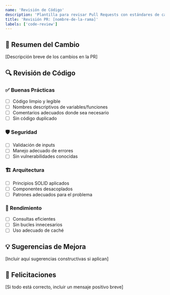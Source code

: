 ```yaml
---
name: 'Revisión de Código'
description: 'Plantilla para revisar Pull Requests con estándares de calidad'
title: 'Revisión PR: [nombre-de-la-rama]'
labels: ['code-review']
---
```


## 📝 Resumen del Cambio

[Descripción breve de los cambios en la PR]

## 🔍 Revisión de Código

### ✅ Buenas Prácticas
- [ ] Código limpio y legible
- [ ] Nombres descriptivos de variables/funciones
- [ ] Comentarios adecuados donde sea necesario
- [ ] Sin código duplicado

### 🛡️ Seguridad
- [ ] Validación de inputs
- [ ] Manejo adecuado de errores
- [ ] Sin vulnerabilidades conocidas

### 🏗️ Arquitectura
- [ ] Principios SOLID aplicados
- [ ] Componentes desacoplados
- [ ] Patrones adecuados para el problema

### 🚀 Rendimiento
- [ ] Consultas eficientes
- [ ] Sin bucles innecesarios
- [ ] Uso adecuado de caché

## 💡 Sugerencias de Mejora

[Incluir aquí sugerencias constructivas si aplican]

## 🎉 Felicitaciones

[Si todo está correcto, incluir un mensaje positivo breve]